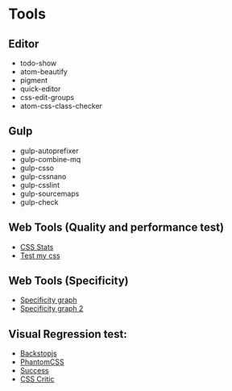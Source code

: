 # Tools

## Editor
* todo-show
* atom-beautify
* pigment
* quick-editor
* css-edit-groups
* atom-css-class-checker

## Gulp
* gulp-autoprefixer
* gulp-combine-mq
* gulp-csso
* gulp-cssnano
* gulp-csslint
* gulp-sourcemaps
* gulp-check


## Web Tools (Quality and performance test)
* [CSS Stats](http://cssstats.com/)
* [Test my css](http://www.testmycss.com/)


## Web Tools (Specificity)
* [Specificity graph](https://jonassebastianohlsson.com/specificity-graph/)
* [Specificity graph 2](https://decadecity.net/sprue/css-specificity-graph)


## Visual Regression test:
* [Backstopjs](https://github.com/garris/BackstopJS)
* [PhantomCSS](https://github.com/Huddle/PhantomCSS)
* [Success](http://succss.ifzenelse.net/index.html)
* [CSS Critic](https://github.com/cburgmer/csscritic)
